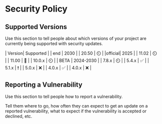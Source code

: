 # Security Policy

## Supported Versions

Use this section to tell people about which versions of your project are
currently being supported with security updates.

| Version|   Supported        |
| end    |     2030           |
| 20.50  |       ⏲️           |
|official|      2025          |
| 11.02  |       ⏲️           |
| 11.00  |       🛑           |
| 10.0.x |       ⏲️           |
|  BETA  |     2024-2030      | 
| 7.8.x  |       ⏲️           |
| 5.4.x  | :white_check_mark: |
| 5.1.x  | :exclamation:      |
| 5.0.x  | :x:                 |
| 4.0.x  | :white_check_mark:  |
| 4.0.x  | :x:                 |

## Reporting a Vulnerability 

Use this section to tell people how to report a vulnerability.

Tell them where to go, how often they can expect to get an update on a
reported vulnerability, what to expect if the vulnerability is accepted or
declined, etc.
